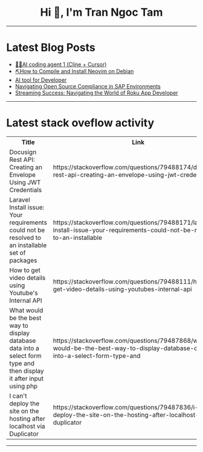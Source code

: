 <h1 align="center">Hi 👋, I'm Tran Ngoc Tam</h1>

---

# Latest Blog Posts 
<!-- BLOG-POST-LIST:START -->
- [🧠🤖AI coding agent 1 &lpar;Cline + Cursor&rpar;](https://dev.to/webdeveloperhyper/ai-coding-agent-1-cline-cursor-2p86)
- [⛏️How to Compile and Install Neovim on Debian](https://dev.to/yawatasensei/how-to-compile-and-install-neovim-on-debian-134g)
- [AI tool for Developer](https://dev.to/abhishek_chaudhary_2768d1/ai-tool-for-developer-2i01)
- [Navigating Open Source Compliance in SAP Environments](https://dev.to/ahmmrizv9/navigating-open-source-compliance-in-sap-environments-2e1i)
- [Streaming Success: Navigating the World of Roku App Developer](https://dev.to/yansiel_aistechnolabs/streaming-success-navigating-the-world-of-roku-app-developer-5bij)
<!-- BLOG-POST-LIST:END -->

---

# Latest stack oveflow activity
<table>
  <tr><th>Title</th><th>Link</th></tr>
  <!-- STACKOVERFLOW:START --><tr><td>Docusign Rest API: Creating an Envelope Using JWT Credentials</td><td>https://stackoverflow.com/questions/79488174/docusign-rest-api-creating-an-envelope-using-jwt-credentials</td></tr><tr><td>Laravel Install issue: Your requirements could not be resolved to an installable set of packages</td><td>https://stackoverflow.com/questions/79488171/laravel-install-issue-your-requirements-could-not-be-resolved-to-an-installable</td></tr><tr><td>How to get video details using Youtube&#39;s Internal API</td><td>https://stackoverflow.com/questions/79488111/how-to-get-video-details-using-youtubes-internal-api</td></tr><tr><td>What would be the best way to display database data into a select form type and then display it after input using php</td><td>https://stackoverflow.com/questions/79487868/what-would-be-the-best-way-to-display-database-data-into-a-select-form-type-and</td></tr><tr><td>I can&#39;t deploy the site on the hosting after localhost via Duplicator</td><td>https://stackoverflow.com/questions/79487836/i-cant-deploy-the-site-on-the-hosting-after-localhost-via-duplicator</td></tr><!-- STACKOVERFLOW:END -->
</table>

---


